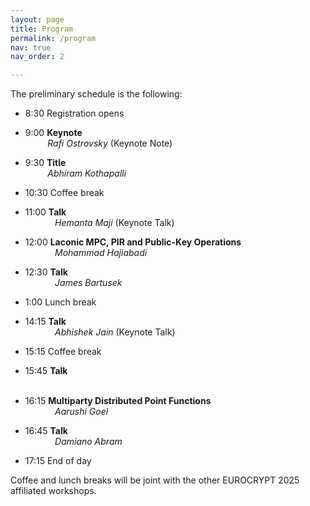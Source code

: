 ```yaml
---
layout: page
title: Program
permalink: /program
nav: true
nav_order: 2

---
```


The preliminary schedule is the following:

- 8:30	Registration opens

- 9:00	**Keynote** <br>
	&nbsp;&nbsp;&nbsp;&nbsp;&nbsp;&nbsp;&nbsp;&nbsp; *Rafi Ostrovsky* (Keynote Note)
- 9:30	**Title** <br>
	&nbsp;&nbsp;&nbsp;&nbsp;&nbsp;&nbsp;&nbsp;&nbsp; *Abhiram Kothapalli* 

- 10:30 Coffee break

- 11:00	**Talk** <br>
	&nbsp;&nbsp;&nbsp;&nbsp;&nbsp;&nbsp;&nbsp;&nbsp;&nbsp;&nbsp;&nbsp; *Hemanta Maji* (Keynote Talk)
- 12:00 **Laconic MPC, PIR and Public-Key Operations**	 <br>
	&nbsp;&nbsp;&nbsp;&nbsp;&nbsp;&nbsp;&nbsp;&nbsp;&nbsp;&nbsp;&nbsp; *Mohammad Hajiabadi*
- 12:30	**Talk**  <br>
	&nbsp;&nbsp;&nbsp;&nbsp;&nbsp;&nbsp;&nbsp;&nbsp;&nbsp;&nbsp;&nbsp; *James Bartusek*

- 1:00 Lunch break

- 14:15 **Talk** <br>
	&nbsp;&nbsp;&nbsp;&nbsp;&nbsp;&nbsp;&nbsp;&nbsp;&nbsp;&nbsp;&nbsp; *Abhishek Jain* (Keynote Talk)

- 15:15 Coffee break

- 15:45 **Talk** <br>
	&nbsp;&nbsp;&nbsp;&nbsp;&nbsp;&nbsp;&nbsp;&nbsp;&nbsp;&nbsp;&nbsp; 
- 16:15 **Multiparty Distributed Point Functions** <br>
	&nbsp;&nbsp;&nbsp;&nbsp;&nbsp;&nbsp;&nbsp;&nbsp;&nbsp;&nbsp;&nbsp; *Aarushi Goel*
- 16:45 **Talk**<br>
	&nbsp;&nbsp;&nbsp;&nbsp;&nbsp;&nbsp;&nbsp;&nbsp;&nbsp;&nbsp;&nbsp; *Damiano Abram*

- 17:15 End of day  

Coffee and lunch breaks will be joint with the other EUROCRYPT 2025 affiliated workshops.

